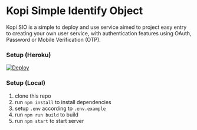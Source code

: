# Kopi Simple Identify Object
Kopi SIO is a simple to deploy and use service aimed to project easy entry to creating your own user service, with authentication features using OAuth, Password or Mobile Verification (OTP).

### Setup (Heroku)
[![Deploy](https://www.herokucdn.com/deploy/button.svg)](https://heroku.com/deploy?template=https://github.com/yhpoh91/kopi-sio)

### Setup (Local)
1. clone this repo
2. run `npm install` to install dependencies
3. setup `.env` according to `.env.example`
4. run `npm run build` to build
4. run `npm start` to start server
